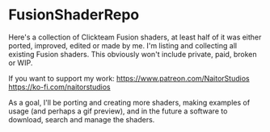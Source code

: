 # FusionShaderRepo
Here's a collection of Clickteam Fusion shaders, at least half of it was either ported, improved, edited or made by me.
I'm listing and collecting all existing Fusion shaders. This obviously won't include private, paid, broken or WIP.

If you want to support my work:
https://www.patreon.com/NaitorStudios
https://ko-fi.com/naitorstudios

As a goal, I'll be porting and creating more shaders, making examples of usage (and perhaps a gif preview), and in the future a software to download, search and manage the shaders.
